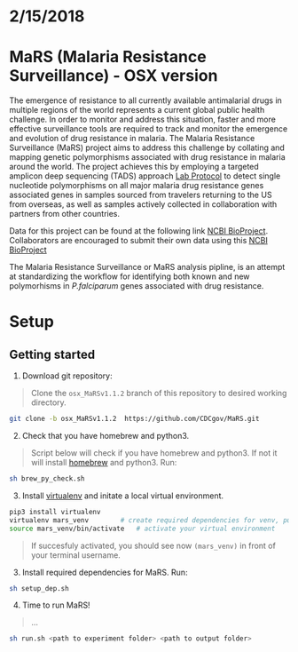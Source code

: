 # 2/15/2018 

# MaRS (Malaria Resistance Surveillance) - OSX version 

The emergence of resistance to all currently available antimalarial drugs in multiple regions of the world represents a current global public health challenge. In order to monitor and address this situation, faster and more effective surveillance tools are required to track and monitor the emergence and evolution of drug resistance in malaria. The Malaria Resistance Surveillance (MaRS) project aims to address this challenge by collating and mapping genetic polymorphisms associated with drug resistance in malaria around the world. The project achieves this by employing a targeted amplicon deep sequencing (TADS) approach [Lab Protocol](https://github.com/CDCgov/MaRS/tree/master/lab_sop) to detect single nucleotide polymorphisms on all major malaria drug resistance genes associated genes in samples sourced from travelers returning to the US from overseas, as well as samples actively collected in collaboration with partners from other countries.

Data for this project can be found at the following link [NCBI BioProject](https://www.ncbi.nlm.nih.gov/bioproject/?term=PRJNA428490). Collaborators are encouraged to submit their own data using this [NCBI BioProject](https://www.ncbi.nlm.nih.gov/bioproject/?term=PRJNA428490)

The Malaria Resistance Surveillance or MaRS analysis pipline, is an attempt at standardizing the workflow for identifying both known and new polymorhisms in *P.falciparum* genes associated with drug resistance.


# Setup

## Getting started

1. Download git repository:

> Clone the `osx_MaRSv1.1.2` branch of this repository to desired working directory.
```sh
git clone -b osx_MaRSv1.1.2  https://github.com/CDCgov/MaRS.git
```

2. Check that you have homebrew and python3.  

> Script below will check if you have homebrew and python3. If not it will install [homebrew](https://brew.sh) and python3. Run: 
```sh
sh brew_py_check.sh
```

3. Install [virtualenv](https://virtualenv.pypa.io/en/stable/) and initate a local virtual environment. 

```sh
pip3 install virtualenv 
virtualenv mars_venv		# create required dependencies for venv, put them in dir mars_venv 
source mars_venv/bin/activate	# activate your virtual environment
```
> If succesfuly activated, you should see now `(mars_venv)` in front of your terminal username. 

3. Install required dependencies for MaRS. Run:
```sh
sh setup_dep.sh
``` 

4. Time to run MaRS! 

> ...
```sh
sh run.sh <path to experiment folder> <path to output folder>
```







